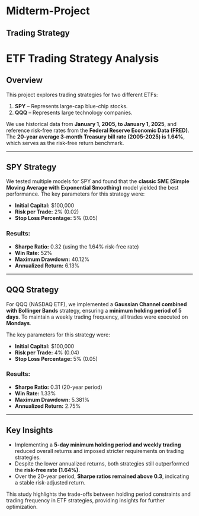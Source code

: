 # Midterm-Project

## Trading Strategy

# ETF Trading Strategy Analysis

## Overview
This project explores trading strategies for two different ETFs:
1. **SPY** – Represents large-cap blue-chip stocks.
2. **QQQ** – Represents large technology companies.

We use historical data from **January 1, 2005, to January 1, 2025**, and reference risk-free rates from the **Federal Reserve Economic Data (FRED)**. The **20-year average 3-month Treasury bill rate (2005-2025) is 1.64%**, which serves as the risk-free return benchmark.

---

## SPY Strategy
We tested multiple models for SPY and found that the **classic SME (Simple Moving Average with Exponential Smoothing)** model yielded the best performance. The key parameters for this strategy were:
- **Initial Capital:** $100,000
- **Risk per Trade:** 2% (0.02)
- **Stop Loss Percentage:** 5% (0.05)

### Results:
- **Sharpe Ratio:** 0.32 (using the 1.64% risk-free rate)
- **Win Rate:** 52%
- **Maximum Drawdown:** 40.12%
- **Annualized Return:** 6.13%

---

## QQQ Strategy
For QQQ (NASDAQ ETF), we implemented a **Gaussian Channel combined with Bollinger Bands** strategy, ensuring a **minimum holding period of 5 days**. To maintain a weekly trading frequency, all trades were executed on **Mondays**.

The key parameters for this strategy were:
- **Initial Capital:** $100,000
- **Risk per Trade:** 4% (0.04)
- **Stop Loss Percentage:** 5% (0.05)

### Results:
- **Sharpe Ratio:** 0.31 (20-year period)
- **Win Rate:** 1.33%
- **Maximum Drawdown:** 5.381%
- **Annualized Return:** 2.75%

---

## Key Insights
- Implementing a **5-day minimum holding period and weekly trading** reduced overall returns and imposed stricter requirements on trading strategies.
- Despite the lower annualized returns, both strategies still outperformed the **risk-free rate (1.64%)**.
- Over the 20-year period, **Sharpe ratios remained above 0.3**, indicating a stable risk-adjusted return.

This study highlights the trade-offs between holding period constraints and trading frequency in ETF strategies, providing insights for further optimization.

